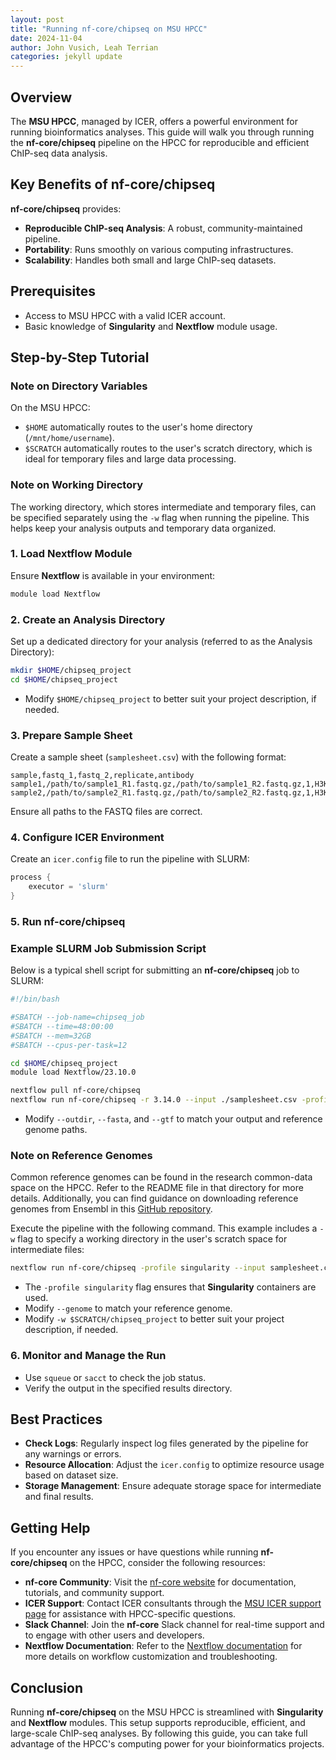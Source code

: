 ```yaml
---
layout: post
title: "Running nf-core/chipseq on MSU HPCC"
date: 2024-11-04
author: John Vusich, Leah Terrian
categories: jekyll update
---
```


## Overview
The **MSU HPCC**, managed by ICER, offers a powerful environment for running bioinformatics analyses. This guide will walk you through running the **nf-core/chipseq** pipeline on the HPCC for reproducible and efficient ChIP-seq data analysis.

## Key Benefits of nf-core/chipseq
**nf-core/chipseq** provides:

- **Reproducible ChIP-seq Analysis**: A robust, community-maintained pipeline.
- **Portability**: Runs smoothly on various computing infrastructures.
- **Scalability**: Handles both small and large ChIP-seq datasets.

## Prerequisites
- Access to MSU HPCC with a valid ICER account.
- Basic knowledge of **Singularity** and **Nextflow** module usage.

## Step-by-Step Tutorial

### Note on Directory Variables
On the MSU HPCC:
- `$HOME` automatically routes to the user's home directory (`/mnt/home/username`).
- `$SCRATCH` automatically routes to the user's scratch directory, which is ideal for temporary files and large data processing.

### Note on Working Directory
The working directory, which stores intermediate and temporary files, can be specified separately using the `-w` flag when running the pipeline. This helps keep your analysis outputs and temporary data organized.

### 1. Load Nextflow Module
Ensure **Nextflow** is available in your environment:
```bash
module load Nextflow
```

### 2. Create an Analysis Directory
Set up a dedicated directory for your analysis (referred to as the Analysis Directory):
```bash
mkdir $HOME/chipseq_project
cd $HOME/chipseq_project
```
- Modify `$HOME/chipseq_project` to better suit your project description, if needed.

### 3. Prepare Sample Sheet
Create a sample sheet (`samplesheet.csv`) with the following format:
```csv
sample,fastq_1,fastq_2,replicate,antibody
sample1,/path/to/sample1_R1.fastq.gz,/path/to/sample1_R2.fastq.gz,1,H3K27ac
sample2,/path/to/sample2_R1.fastq.gz,/path/to/sample2_R2.fastq.gz,1,H3K27me3
```
Ensure all paths to the FASTQ files are correct.

### 4. Configure ICER Environment
Create an `icer.config` file to run the pipeline with SLURM:
```groovy
process {
    executor = 'slurm'
}
```

### 5. Run nf-core/chipseq

### Example SLURM Job Submission Script
Below is a typical shell script for submitting an **nf-core/chipseq** job to SLURM:

```bash
#!/bin/bash

#SBATCH --job-name=chipseq_job
#SBATCH --time=48:00:00
#SBATCH --mem=32GB
#SBATCH --cpus-per-task=12

cd $HOME/chipseq_project
module load Nextflow/23.10.0

nextflow pull nf-core/chipseq
nextflow run nf-core/chipseq -r 3.14.0 --input ./samplesheet.csv -profile singularity --outdir ./chipseq_results --fasta ./Homo_sapiens.GRCh38.dna.primary_assembly.fa.gz --gtf ./Homo_sapiens.GRCh38.108.gtf.gz -work-dir $SCRATCH/chipseq_work -c ./nextflow.config
```
- Modify `--outdir`, `--fasta`, and `--gtf` to match your output and reference genome paths.

### Note on Reference Genomes
Common reference genomes can be found in the research common-data space on the HPCC. Refer to the README file in that directory for more details. Additionally, you can find guidance on downloading reference genomes from Ensembl in this [GitHub repository](https://github.com/johnvusich/reference-genomes).

Execute the pipeline with the following command. This example includes a `-w` flag to specify a working directory in the user's scratch space for intermediate files:

```bash
nextflow run nf-core/chipseq -profile singularity --input samplesheet.csv --genome GRCh38 -c icer.config -w $SCRATCH/chipseq_project
```
- The `-profile singularity` flag ensures that **Singularity** containers are used.
- Modify `--genome` to match your reference genome.
- Modify `-w $SCRATCH/chipseq_project` to better suit your project description, if needed.

### 6. Monitor and Manage the Run
- Use `squeue` or `sacct` to check the job status.
- Verify the output in the specified results directory.

## Best Practices
- **Check Logs**: Regularly inspect log files generated by the pipeline for any warnings or errors.
- **Resource Allocation**: Adjust the `icer.config` to optimize resource usage based on dataset size.
- **Storage Management**: Ensure adequate storage space for intermediate and final results.

## Getting Help
If you encounter any issues or have questions while running **nf-core/chipseq** on the HPCC, consider the following resources:
- **nf-core Community**: Visit the [nf-core website](https://nf-co.re) for documentation, tutorials, and community support.
- **ICER Support**: Contact ICER consultants through the [MSU ICER support page](https://icer.msu.edu/contact) for assistance with HPCC-specific questions.
- **Slack Channel**: Join the **nf-core** Slack channel for real-time support and to engage with other users and developers.
- **Nextflow Documentation**: Refer to the [Nextflow documentation](https://www.nextflow.io/docs/latest/index.html) for more details on workflow customization and troubleshooting.

## Conclusion
Running **nf-core/chipseq** on the MSU HPCC is streamlined with **Singularity** and **Nextflow** modules. This setup supports reproducible, efficient, and large-scale ChIP-seq analyses. By following this guide, you can take full advantage of the HPCC's computing power for your bioinformatics projects.

